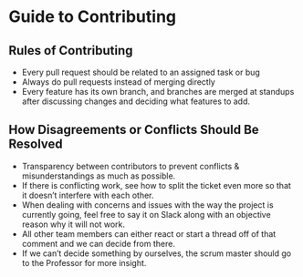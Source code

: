 # Guide to Contributing

## Rules of Contributing
- Every pull request should be related to an assigned task or bug
- Always do pull requests instead of merging directly
- Every feature has its own branch, and branches are merged at standups after discussing changes and deciding what features to add.

## How Disagreements or Conflicts Should Be Resolved
- Transparency between contributors to prevent conflicts & misunderstandings as much as possible.
- If there is conflicting work, see how to split the ticket even more so that it doesn’t interfere with each other.
- When dealing with concerns and issues with the way the project is currently going, feel free to say it on Slack along with an objective reason why it will not work.
- All other team members can either react or start a thread off of that comment and we can decide from there.
- If we can’t decide something by ourselves, the scrum master should go to the Professor for more insight.


